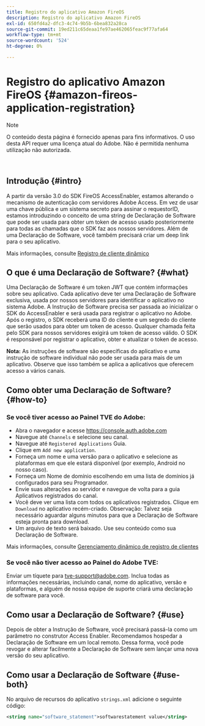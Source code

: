 ```yaml
---
title: Registro do aplicativo Amazon FireOS
description: Registro do aplicativo Amazon FireOS
exl-id: 650fd4a2-dfc3-4c74-9b5b-6bea832a28ca
source-git-commit: 19ed211c65deaa1fe97ae462065feac9f77afa64
workflow-type: tm+mt
source-wordcount: '524'
ht-degree: 0%

---
```


# Registro do aplicativo Amazon FireOS {#amazon-fireos-application-registration}

>[!NOTE]
>
>O conteúdo desta página é fornecido apenas para fins informativos. O uso desta API requer uma licença atual do Adobe. Não é permitida nenhuma utilização não autorizada.

</br>

## Introdução {#intro}

A partir da versão 3.0 do SDK FireOS AccessEnabler, estamos alterando o mecanismo de autenticação com servidores Adobe Access. Em vez de usar uma chave pública e um sistema secreto para assinar o requestorID, estamos introduzindo o conceito de uma string de Declaração de Software que pode ser usada para obter um token de acesso usado posteriormente para todas as chamadas que o SDK faz aos nossos servidores. Além de uma Declaração de Software, você também precisará criar um deep link para o seu aplicativo.

Mais informações, consulte [Registro de cliente dinâmico](/help/authentication/dynamic-client-registration.md)

## O que é uma Declaração de Software? {#what}

Uma Declaração de Software é um token JWT que contém informações sobre seu aplicativo. Cada aplicativo deve ter uma Declaração de Software exclusiva, usada por nossos servidores para identificar o aplicativo no sistema Adobe. A Instrução de Software precisa ser passada ao inicializar o SDK do AccessEnabler e será usada para registrar o aplicativo no Adobe. Após o registro, o SDK receberá uma ID do cliente e um segredo do cliente que serão usados para obter um token de acesso. Qualquer chamada feita pelo SDK para nossos servidores exigirá um token de acesso válido. O SDK é responsável por registrar o aplicativo, obter e atualizar o token de acesso.

**Nota:** As instruções de software são específicas do aplicativo e uma instrução de software individual não pode ser usada para mais de um aplicativo. Observe que isso também se aplica a aplicativos que oferecem acesso a vários canais.

## Como obter uma Declaração de Software? {#how-to}

### Se você tiver acesso ao Painel TVE do Adobe:

- Abra o navegador e acesse <https://console.auth.adobe.com>
- Navegue até `Channels` e selecione seu canal.
- Navegue até `Registered Applications` Guia.
- Clique em `Add new application`.
- Forneça um nome e uma versão para o aplicativo e selecione as plataformas em que ele estará disponível (por exemplo, Android no nosso caso).
- Forneça um Nome de domínio escolhendo em uma lista de domínios já configurados para seu Programador.
- Envie suas alterações ao servidor e navegue de volta para a guia Aplicativos registrados do canal.
- Você deve ver uma lista com todos os aplicativos registrados. Clique em `Download` no aplicativo recém-criado. Observação: Talvez seja necessário aguardar alguns minutos para que a Declaração de Software esteja pronta para download.
- Um arquivo de texto será baixado. Use seu conteúdo como sua Declaração de Software.

Mais informações, consulte [Gerenciamento dinâmico de registro de clientes](/help/authentication/dynamic-client-registration-management.md)

### Se você não tiver acesso ao Painel do Adobe TVE:

Enviar um tíquete para <tve-support@adobe.com>. Inclua todas as informações necessárias, incluindo canal, nome do aplicativo, versão e plataformas, e alguém de nossa equipe de suporte criará uma declaração de software para você.

## Como usar a Declaração de Software? {#use}

Depois de obter a Instrução de Software, você precisará passá-la como um parâmetro no construtor Access Enabler. Recomendamos hospedar a Declaração de Software em um local remoto. Dessa forma, você pode revogar e alterar facilmente a Declaração de Software sem lançar uma nova versão do seu aplicativo.

## Como usar a Declaração de Software {#use-both}

No arquivo de recursos do aplicativo `strings.xml` adicione o seguinte código:

```XML
<string name="software_statement">softwarestatement value</string>
```
